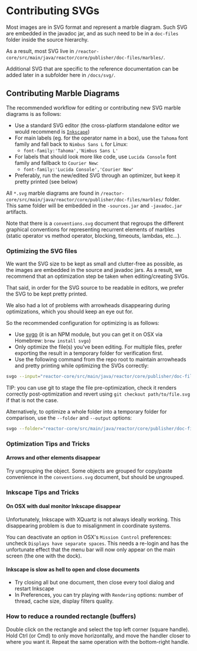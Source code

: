 # Contributing SVGs

Most images are in SVG format and represent a marble diagram.
Such SVG are embedded in the javadoc jar, and as such need to be in a `doc-files` folder inside the source hierarchy.

As a result, most SVG live in `/reactor-core/src/main/java/reactor/core/publisher/doc-files/marbles/`.

Additional SVG that are specific to the reference documentation can be added later in a subfolder here in `/docs/svg/`.

## Contributing Marble Diagrams

The recommended workflow for editing or contributing new SVG marble diagrams is as follows:

 - Use a standard SVG editor (the cross-platform standalone editor we would recommend is [`Inkscape`](https://inkscape.org))
 - For main labels (eg. for the operator name in a box), use the `Tahoma` font family and fall back to `Nimbus Sans L` for Linux:
   - `font-family:'Tahoma','Nimbus Sans L'`
 - For labels that should look more like code, use `Lucida Console` font family and fallback to `Courier New`:
   - `font-family:'Lucida Console','Courier New'`
 - Preferably, run the new/edited SVG through an optimizer, but keep it pretty printed (see below)

All `*.svg` marble diagrams are found in `/reactor-core/src/main/java/reactor/core/publisher/doc-files/marbles/` folder.
This same folder will be embedded in the `-sources.jar` and `-javadoc.jar` artifacts.

Note that there is a `conventions.svg` document that regroups the different graphical conventions for representing recurrent elements of marbles (static operator vs method operator, blocking, timeouts, lambdas, etc...).

### Optimizing the SVG files

We want the SVG size to be kept as small and clutter-free as possible, as the images are embedded in the source and javadoc jars.
As a result, we recommend that an optimization step be taken when editing/creating SVGs.

That said, in order for the SVG source to be readable in editors, we prefer the SVG to be kept pretty printed.

We also had a lot of problems with arrowheads disappearing during optimizations, which you should keep an eye out for.

So the recommended configuration for optimizing is as follows:

 - Use [svgo](https://github.com/svg/svgo) (it is an NPM module, but you can get it on OSX via Homebrew: `brew install svgo`)
 - Only optimize the file(s) you've been editing. For multiple files, prefer exporting the result in a temporary folder for verification first.
 - Use the following command from the repo root to maintain arrowheads and pretty printing while optimizing the SVGs correctly:
 
```sh
svgo --input="reactor-core/src/main/java/reactor/core/publisher/doc-files/marbles/reduce.svg" --multipass --pretty --indent=2 --precision=0 --disable={cleanupIDs,removeNonInheritableGroupAttrs}
```

TIP: you can use git to stage the file pre-optimization, check it renders correctly post-optimization and revert using `git checkout path/to/file.svg` if that is not the case.

Alternatively, to optimize a whole folder into a temporary folder for comparison, use the `--folder` and `--output` options:

```sh
svgo --folder="reactor-core/src/main/java/reactor/core/publisher/doc-files/marbles/" --multipass --pretty --indent=2 --precision=0 --disable={cleanupIDs,removeNonInheritableGroupAttrs} --output=/tmp/svg/ --quiet
```

### Optimization Tips and Tricks

#### Arrows and other elements disappear
Try ungrouping the object.
Some objects are grouped for copy/paste convenience in the `conventions.svg` document, but should be ungrouped.

### Inkscape Tips and Tricks

#### On OSX with dual monitor Inkscape disappear
Unfortunately, Inkscape with XQuartz is not always ideally working. This disappearing problem is due to misalignment in coordinate systems.

You can deactivate an option in OSX's `Mission Control` preferences: uncheck `Displays have separate spaces`.
This needs a re-login and has the unfortunate effect that the menu bar will now only appear on the main screen (the one with the dock).

#### Inkscape is slow as hell to open and close documents
 - Try closing all but one document, then close every tool dialog and restart Inkscape
 - In Preferences, you can try playing with `Rendering` options: number of thread, cache size, display filters quality.

### How to reduce a rounded rectangle (buffers)
Double click on the rectangle and select the top left corner (square handle).
Hold Ctrl (or Cmd) to only move horizontally, and move the handler closer to where you want it.
Repeat the same operation with the bottom-right handle.